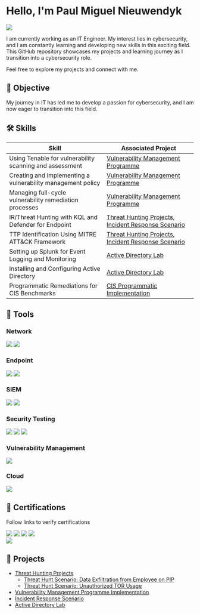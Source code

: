 # Hello, I'm Paul Miguel Nieuwendyk
<a href="https://www.linkedin.com/in/paul-miguel-nieuwendyk"><img src="https://img.shields.io/badge/-LinkedIn-0072b1?&style=for-the-badge&logo=linkedin&logoColor=white" /></a>

I am currently working as an IT Engineer. My interest lies in cybersecurity, and I am constantly learning and developing new skills in this exciting field. This GitHub repository showcases my projects and learning journey as I transition into a cybersecurity role.

Feel free to explore my projects and connect with me.

## 🎯 Objective
My journey in IT has led me to develop a passion for cybersecurity, and I am now eager to transition into this field.

## 🛠 Skills

| Skill                                         | Associated Project         |
|-----------------------------------------------|----------------------------|
| Using Tenable for vulnerability scanning and assessment | [Vulnerability Management Programme](https://github.com/PaulMiguelSec/Vulnerability-Management-Programme) |
| Creating and implementing a vulnerability management policy | [Vulnerability Management Programme](https://github.com/PaulMiguelSec/Vulnerability-Management-Programme) |
| Managing full-cycle vulnerability remediation processes | [Vulnerability Management Programme](https://github.com/PaulMiguelSec/Vulnerability-Management-Programme) |
| IR/Threat Hunting with KQL and Defender for Endpoint | [Threat Hunting Projects](https://github.com/PaulMiguelSec/Threat-Hunting-Projects), [Incident Response Scenario](https://github.com/PaulMiguelSec/Incident-Response-Scenario) |
| TTP Identification Using MITRE ATT&CK Framework | [Threat Hunting Projects](https://github.com/PaulMiguelSec/Threat-Hunting-Projects), [Incident Response Scenario](https://github.com/PaulMiguelSec/Incident-Response-Scenario) |
| Setting up Splunk for Event Logging and Monitoring | [Active Directory Lab](https://github.com/PaulMiguelSec/Active-Directory-Lab) |
| Installing and Configuring Active Directory        | [Active Directory Lab](https://github.com/PaulMiguelSec/Active-Directory-Lab) |
| Programmatic Remediations for CIS Benchmarks | [CIS Programmatic Implementation](https://github.com/PaulMiguelSec/CIS-Programmatic-Implementation) |


## 🧰 Tools

### Network
<div>
    <img src="https://img.shields.io/badge/-Active%20Directory-0078D4?&style=for-the-badge&logo=Windows&logoColor=white" />
    <img src="https://img.shields.io/badge/-Wireshark-1679A7?&style=for-the-badge&logo=Wireshark&logoColor=white" />
</div>

### Endpoint
<div>
    <img src="https://img.shields.io/badge/-Microsoft_Defender_for_Endpoint-00A4EF?&style=for-the-badge&logo=Microsoft&logoColor=white" />
    <img src="https://img.shields.io/badge/-Kali%20Linux-557C89?&style=for-the-badge&logo=Kali%20Linux&logoColor=white" />
</div>

### SIEM
<div>
    <img src="https://img.shields.io/badge/-Splunk-000000?&style=for-the-badge&logo=Splunk&logoColor=white" />
    <img src="https://img.shields.io/badge/-Microsoft%20Sentinel-0078D4?&style=for-the-badge&logo=Microsoft&logoColor=white" /> 
</div>

### Security Testing
<div>
    <img src="https://img.shields.io/badge/-Atomic_Red_Team-FF0000?&style=for-the-badge&logo=atomic-red-team&logoColor=white" />
    <img src="https://img.shields.io/badge/-PowerShell-2E6DBF?&style=for-the-badge&logo=PowerShell&logoColor=white" />
    <img src="https://img.shields.io/badge/-Bash-4EAA25?&style=for-the-badge&logo=GNU%20Bash&logoColor=white" />
</div>

### Vulnerability Management
<div>
    <img src="https://img.shields.io/badge/-Tenable-3E4D88?&style=for-the-badge&logo=Tenable&logoColor=white" />
</div>

### Cloud
<div>
    <img src="https://img.shields.io/badge/-Microsoft%20Azure-0078D4?&style=for-the-badge&logo=Microsoft%20Azure&logoColor=white" />
</div>


## 📜 Certifications
Follow links to verify certifications
<div>
<a href="https://www.credly.com/badges/fc8d585c-94f1-4ecf-b79d-8f67a901d690/linked_in_profile"><img src="https://img.shields.io/badge/-CYSA%2B-006400?&style=for-the-badge&logo=CompTIA&logoColor=white" /></a>
<a href="https://www.credly.com/badges/50bfcf2d-c2cd-4110-9d79-9db444bcbf58/linked_in_profile"><img src="https://img.shields.io/badge/-Security%2B-FF0000?&style=for-the-badge&logo=CompTIA&logoColor=white" /></a>
<a href="https://www.credly.com/badges/22787c28-09e7-4864-93a0-e47ca764bb5f/linked_in_profile"><img src="https://img.shields.io/badge/-Network%2B-007ACC?&style=for-the-badge&logo=CompTIA&logoColor=white" /></a>
<a href="https://www.credly.com/badges/7c4cfac1-94a8-4c4b-bf5d-af06fb4d109c/linked_in_profile"><img src="https://img.shields.io/badge/-A%2B-4D4D4D?&style=for-the-badge&logo=CompTIA&logoColor=white" /></a>
</div>
<div>
<a href="https://learn.microsoft.com/api/credentials/share/en-gb/PaulMiguelNieuwendyk-5383/82949AED72B311C0?sharingId"><img src="https://img.shields.io/badge/-AZ%20900-0078D4?&style=for-the-badge&logo=Microsoft%20Azure&logoColor=white" /></a>
</div>

## 📂 Projects
- [Threat Hunting Projects](https://github.com/PaulMiguelSec/Threat-Hunting-Projects)
  - [Threat Hunt Scenario: Data Exfiltration from Employee on PIP](https://github.com/PaulMiguelSec/Threat-Hunting-Projects/blob/main/Threat%20Hunt%20Scenario%3A%20Data%20Exfiltration%20from%20PIP'd%20Employee.md)
  - [Threat Hunt Scenario: Unauthorized TOR Usage](https://github.com/PaulMiguelSec/Threat-Hunting-Projects/blob/main/Threat%20Hunt%20Scenario%3A%20Unauthorized%20TOR%20Usage.md)
- [Vulnerability Management Programme Implementation](https://github.com/PaulMiguelSec/Vulnerability-Management-Programme)
- [Incident Response Scenario](https://github.com/PaulMiguelSec/Incident-Response-Scenario)
- [Active Directory Lab](https://github.com/PaulMiguelSec/Active-Directory-Lab)
